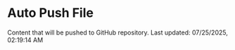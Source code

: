 # Auto Push File

Content that will be pushed to GitHub repository.
Last updated: 07/25/2025, 02:19:14 AM
